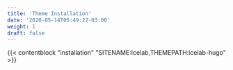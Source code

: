 ```yaml
---
title: 'Theme Installation'
date: '2020-05-14T05:49:27-03:00'
weight: 1
draft: false
---
```


{{< contentblock "installation" "SITENAME:Icelab,THEMEPATH:icelab-hugo" >}}
